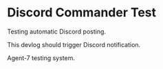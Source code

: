 # Discord Commander Test

Testing automatic Discord posting.

This devlog should trigger Discord notification.

Agent-7 testing system.

